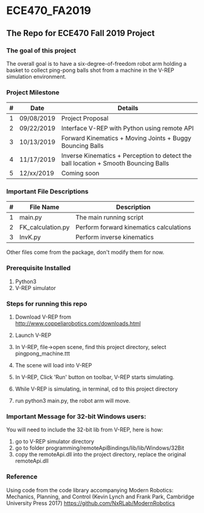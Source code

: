 # ECE470_FA2019
## The Repo for ECE470 Fall 2019 Project

### The goal of this project

The overall goal is to have a six-degree-of-freedom robot arm holding a basket to collect ping-pong balls shot from a machine in the V-REP simulation environment.

### Project Milestone

|#| Date          | Details     |
|-| ------------- |-------------|
|1| 09/08/2019    | Project Proposal |
|2| 09/22/2019    | Interface V-REP with Python using remote API |
|3| 10/13/2019 | Forward Kinematics + Moving Joints + Buggy Bouncing Balls      |
|4| 11/17/2019 | Inverse Kinematics + Perception to detect the ball location + Smooth Bouncing Balls      |
|5| 12/xx/2019 | Coming soon      |

### Important File Descriptions

|#| File Name          | Description     |
|-| ------------- |-------------|
|1| main.py    | The main running script |
|2| FK_calculation.py    | Perform forward kinematics calculations |
|3| InvK.py    | Perform inverse kinematics |

Other files come from the package, don't modify them for now.

### Prerequisite Installed

1. Python3
2. V-REP simulator



### Steps for running this repo

1. Download V-REP from http://www.coppeliarobotics.com/downloads.html


2. Launch V-REP

3. In V-REP, file->open scene, find this project directory, select pingpong_machine.ttt

4. The scene will load into V-REP

5. In V-REP, Click 'Run' button on toolbar, V-REP starts simulating.

6. While V-REP is simulating, in terminal, cd to this project directory

7. run python3 main.py, the robot arm will move.



### Important Message for 32-bit Windows users:

You will need to include the 32-bit lib from V-REP, here is how:

1. go to V-REP simulator directory
2. go to folder programming/remoteApiBindings/lib/lib/Windows/32Bit
3. copy the remoteApi.dll into the project directory, replace the original remoteApi.dll


### Reference

Using code from the code library accompanying Modern Robotics: Mechanics, Planning, and Control (Kevin Lynch and Frank Park, Cambridge University Press 2017)
https://github.com/NxRLab/ModernRobotics
